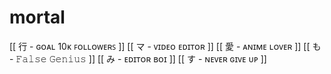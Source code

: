 # mortal
[[ 行 - ɢᴏᴀʟ 10ᴋ ꜰᴏʟʟᴏᴡᴇʀꜱ ]] [[ マ - ᴠɪᴅᴇᴏ ᴇᴅɪᴛᴏʀ ]] [[ 愛 - ᴀɴɪᴍᴇ ʟᴏᴠᴇʀ ]] [[ も - 𝙵𝚊𝚕𝚜𝚎 𝙶𝚎𝚗𝚒𝚞𝚜 ]] [[ み - ᴇᴅɪᴛᴏʀ ʙᴏɪ ]] [[ す - ɴᴇᴠᴇʀ ɢɪᴠᴇ ᴜᴘ ]]
